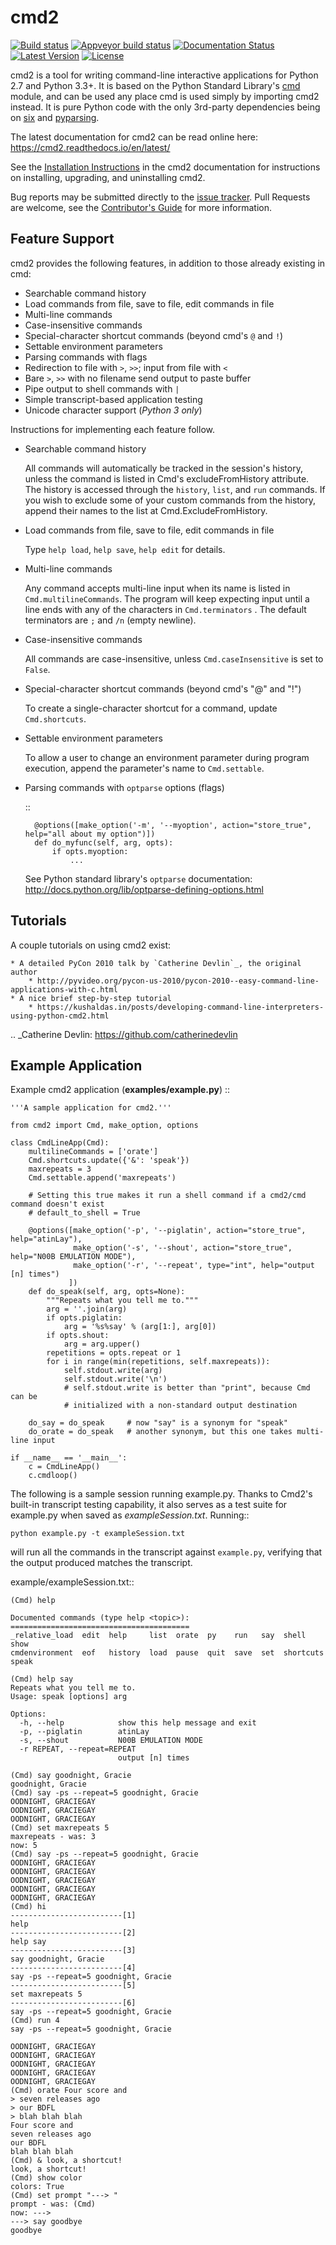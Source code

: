 cmd2
====
[![Build status](https://secure.travis-ci.org/python-cmd2/cmd2.png?branch=master)](https://travis-ci.org/python-cmd2/cmd2)
[![Appveyor build status](https://ci.appveyor.com/api/projects/status/github/python-cmd2/cmd2?branch=master)](https://ci.appveyor.com/project/FedericoCeratto/cmd2)
[![Documentation Status](https://readthedocs.org/projects/cmd2/badge/?version=latest)](http://cmd2.readthedocs.io/en/latest/?badge=latest)
[![Latest Version](https://img.shields.io/pypi/v/cmd2.svg)](https://pypi.python.org/pypi/cmd2/)
[![License](https://img.shields.io/pypi/l/cmd2.svg)](https://pypi.python.org/pypi/cmd2/)

cmd2 is a tool for writing command-line interactive applications for Python 2.7 and Python 3.3+.  It is based on the
Python Standard Library's [cmd](https://docs.python.org/3/library/cmd.html) module, and can be used any place cmd is used simply by importing cmd2 instead.  It is
pure Python code with the only 3rd-party dependencies being on [six](https://pypi.python.org/pypi/six) and [pyparsing](http://pyparsing.wikispaces.com).

The latest documentation for cmd2 can be read online here: https://cmd2.readthedocs.io/en/latest/

See the [Installation Instructions](https://cmd2.readthedocs.io/en/latest/install.html) in the cmd2 documentation for instructions on installing, upgrading, and
uninstalling cmd2.

Bug reports may be submitted directly to the [issue tracker](https://github.com/python-cmd2/cmd2/issues).  Pull Requests are welcome, see the
[Contributor's Guide](https://github.com/python-cmd2/cmd2/blob/master/CONTRIBUTING.md) for more information.

Feature Support
---------------

cmd2 provides the following features, in addition to those already existing in cmd:

- Searchable command history
- Load commands from file, save to file, edit commands in file
- Multi-line commands
- Case-insensitive commands
- Special-character shortcut commands (beyond cmd's `@` and `!`)
- Settable environment parameters
- Parsing commands with flags
- Redirection to file with `>`, `>>`; input from file with `<`
- Bare `>`, `>>` with no filename send output to paste buffer
- Pipe output to shell commands with `|`
- Simple transcript-based application testing
- Unicode character support (*Python 3 only*)

Instructions for implementing each feature follow.

- Searchable command history

    All commands will automatically be tracked in the session's history, unless the command is listed in Cmd's excludeFromHistory attribute.
    The history is accessed through the ``history``, ``list``, and ``run`` commands.
    If you wish to exclude some of your custom commands from the history, append their names
    to the list at Cmd.ExcludeFromHistory.

- Load commands from file, save to file, edit commands in file

    Type ``help load``, ``help save``, ``help edit`` for details.

- Multi-line commands

    Any command accepts multi-line input when its name is listed in ``Cmd.multilineCommands``.
    The program will keep expecting input until a line ends with any of the characters
    in ``Cmd.terminators`` .  The default terminators are ``;`` and ``/n`` (empty newline).

- Case-insensitive commands

    All commands are case-insensitive, unless ``Cmd.caseInsensitive`` is set to ``False``.

- Special-character shortcut commands (beyond cmd's "@" and "!")

    To create a single-character shortcut for a command, update ``Cmd.shortcuts``.

- Settable environment parameters

    To allow a user to change an environment parameter during program execution,
    append the parameter's name to ``Cmd.settable``.

- Parsing commands with ``optparse`` options (flags)

    ::

        @options([make_option('-m', '--myoption', action="store_true", help="all about my option")])
        def do_myfunc(self, arg, opts):
            if opts.myoption:
                ...

    See Python standard library's ``optparse`` documentation: http://docs.python.org/lib/optparse-defining-options.html


Tutorials
---------

A couple tutorials on using cmd2 exist:

    * A detailed PyCon 2010 talk by `Catherine Devlin`_, the original author
        * http://pyvideo.org/pycon-us-2010/pycon-2010--easy-command-line-applications-with-c.html
    * A nice brief step-by-step tutorial
        * https://kushaldas.in/posts/developing-command-line-interpreters-using-python-cmd2.html

.. _Catherine Devlin: https://github.com/catherinedevlin


Example Application
-------------------

Example cmd2 application (**examples/example.py**) ::

    '''A sample application for cmd2.'''

    from cmd2 import Cmd, make_option, options

    class CmdLineApp(Cmd):
        multilineCommands = ['orate']
        Cmd.shortcuts.update({'&': 'speak'})
        maxrepeats = 3
        Cmd.settable.append('maxrepeats')

        # Setting this true makes it run a shell command if a cmd2/cmd command doesn't exist
        # default_to_shell = True

        @options([make_option('-p', '--piglatin', action="store_true", help="atinLay"),
                  make_option('-s', '--shout', action="store_true", help="N00B EMULATION MODE"),
                  make_option('-r', '--repeat', type="int", help="output [n] times")
                 ])
        def do_speak(self, arg, opts=None):
            """Repeats what you tell me to."""
            arg = ''.join(arg)
            if opts.piglatin:
                arg = '%s%say' % (arg[1:], arg[0])
            if opts.shout:
                arg = arg.upper()
            repetitions = opts.repeat or 1
            for i in range(min(repetitions, self.maxrepeats)):
                self.stdout.write(arg)
                self.stdout.write('\n')
                # self.stdout.write is better than "print", because Cmd can be
                # initialized with a non-standard output destination

        do_say = do_speak     # now "say" is a synonym for "speak"
        do_orate = do_speak   # another synonym, but this one takes multi-line input

    if __name__ == '__main__':
        c = CmdLineApp()
        c.cmdloop()

The following is a sample session running example.py.
Thanks to Cmd2's built-in transcript testing capability, it also serves as a test
suite for example.py when saved as *exampleSession.txt*.
Running::

    python example.py -t exampleSession.txt

will run all the commands in the transcript against `example.py`, verifying that the output produced
matches the transcript.

example/exampleSession.txt::

    (Cmd) help

    Documented commands (type help <topic>):
    ========================================
    _relative_load  edit  help     list  orate  py    run   say  shell      show
    cmdenvironment  eof   history  load  pause  quit  save  set  shortcuts  speak

    (Cmd) help say
    Repeats what you tell me to.
    Usage: speak [options] arg

    Options:
      -h, --help            show this help message and exit
      -p, --piglatin        atinLay
      -s, --shout           N00B EMULATION MODE
      -r REPEAT, --repeat=REPEAT
                            output [n] times

    (Cmd) say goodnight, Gracie
    goodnight, Gracie
    (Cmd) say -ps --repeat=5 goodnight, Gracie
    OODNIGHT, GRACIEGAY
    OODNIGHT, GRACIEGAY
    OODNIGHT, GRACIEGAY
    (Cmd) set maxrepeats 5
    maxrepeats - was: 3
    now: 5
    (Cmd) say -ps --repeat=5 goodnight, Gracie
    OODNIGHT, GRACIEGAY
    OODNIGHT, GRACIEGAY
    OODNIGHT, GRACIEGAY
    OODNIGHT, GRACIEGAY
    OODNIGHT, GRACIEGAY
    (Cmd) hi
    -------------------------[1]
    help
    -------------------------[2]
    help say
    -------------------------[3]
    say goodnight, Gracie
    -------------------------[4]
    say -ps --repeat=5 goodnight, Gracie
    -------------------------[5]
    set maxrepeats 5
    -------------------------[6]
    say -ps --repeat=5 goodnight, Gracie
    (Cmd) run 4
    say -ps --repeat=5 goodnight, Gracie

    OODNIGHT, GRACIEGAY
    OODNIGHT, GRACIEGAY
    OODNIGHT, GRACIEGAY
    OODNIGHT, GRACIEGAY
    OODNIGHT, GRACIEGAY
    (Cmd) orate Four score and
    > seven releases ago
    > our BDFL
    > blah blah blah
    Four score and
    seven releases ago
    our BDFL
    blah blah blah
    (Cmd) & look, a shortcut!
    look, a shortcut!
    (Cmd) show color
    colors: True
    (Cmd) set prompt "---> "
    prompt - was: (Cmd)
    now: --->
    ---> say goodbye
    goodbye
